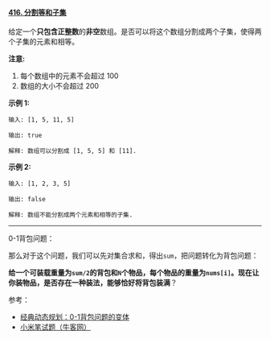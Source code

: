#### [416. 分割等和子集](https://leetcode-cn.com/problems/partition-equal-subset-sum/)

给定一个**只包含正整数**的**非空**数组。是否可以将这个数组分割成两个子集，使得两个子集的元素和相等。

**注意:**

1. 每个数组中的元素不会超过 100
2. 数组的大小不会超过 200

**示例 1:**

```
输入: [1, 5, 11, 5]

输出: true

解释: 数组可以分割成 [1, 5, 5] 和 [11].
```

 

**示例 2:**

```
输入: [1, 2, 3, 5]

输出: false

解释: 数组不能分割成两个元素和相等的子集.
```

---

0-1背包问题：

那么对于这个问题，我们可以先对集合求和，得出`sum`，把问题转化为背包问题：

**给一个可装载重量为`sum/2`的背包和`N`个物品，每个物品的重量为`nums[i]`。现在让你装物品，是否存在一种装法，能够恰好将背包装满**？



参考：

- [经典动态规划：0-1背包问题的变体](https://mp.weixin.qq.com/s/OzdkF30p5BHelCi6inAnNg)
- [小米笔试题（牛客网）](https://www.nowcoder.com/practice/7d78d8f671c2461aaeb304efb74b2310?tpId=125&&tqId=33757&rp=1&ru=/ta/exam-xiaomi&qru=/ta/exam-xiaomi/question-ranking)

